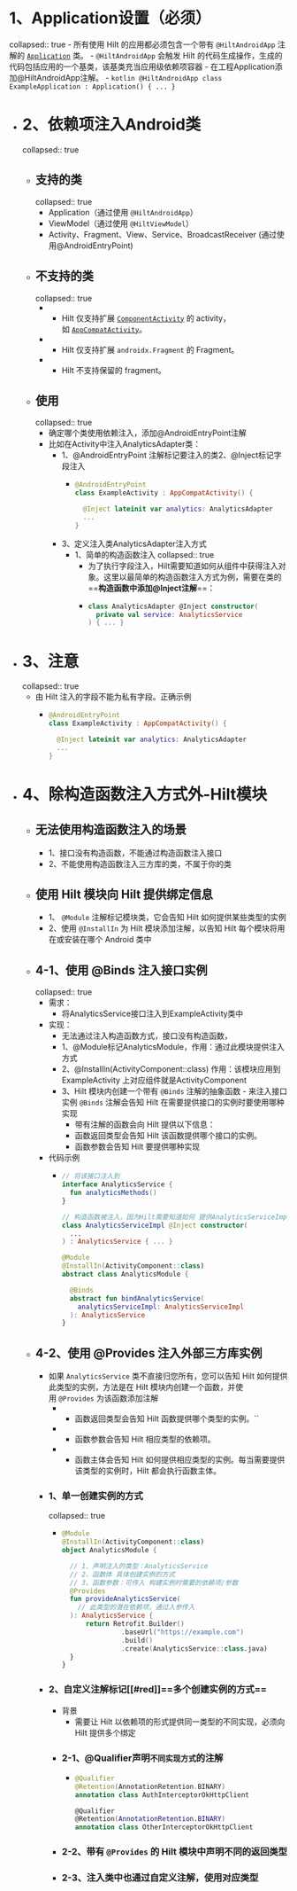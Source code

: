 # 1、Application设置（必须）
collapsed:: true
	- 所有使用 Hilt 的应用都必须包含一个带有 `@HiltAndroidApp` 注解的 [`Application`](https://developer.android.com/reference/android/app/Application?hl=zh-cn) 类。
	- `@HiltAndroidApp` 会触发 Hilt 的代码生成操作，生成的代码包括应用的一个基类，该基类充当应用级依赖项容器
	- 在工程Application添加@HiltAndroidApp注解。
		- ```kotlin
		  @HiltAndroidApp
		  class ExampleApplication : Application() { ... }
		  ```
- # 2、依赖项注入Android类
  collapsed:: true
	- ## 支持的类
	  collapsed:: true
		- Application（通过使用 `@HiltAndroidApp`）
		- ViewModel（通过使用 `@HiltViewModel`）
		- Activity、Fragment、View、Service、BroadcastReceiver (通过使用@AndroidEntryPoint)
	- ## 不支持的类
	  collapsed:: true
		- - Hilt 仅支持扩展 [`ComponentActivity`](https://developer.android.com/reference/kotlin/androidx/activity/ComponentActivity?hl=zh-cn) 的 activity，如 [`AppCompatActivity`](https://developer.android.com/reference/kotlin/androidx/appcompat/app/AppCompatActivity?hl=zh-cn)。
		- - Hilt 仅支持扩展 `androidx.Fragment` 的 Fragment。
		- - Hilt 不支持保留的 fragment。
	- ## 使用
	  collapsed:: true
		- 确定哪个类使用依赖注入，添加@AndroidEntryPoint注解
		- 比如在Activity中注入AnalyticsAdapter类：
			- 1、@AndroidEntryPoint 注解标记要注入的类2、@Inject标记字段注入
				- ```kotlin
				  @AndroidEntryPoint
				  class ExampleActivity : AppCompatActivity() {
				  
				    @Inject lateinit var analytics: AnalyticsAdapter
				    ...
				  }
				  ```
			- 3、定义注入类AnalyticsAdapter注入方式
				- 1、简单的构造函数注入
				  collapsed:: true
					- 为了执行字段注入，Hilt需要知道如何从组件中获得注入对象。这里以最简单的构造函数注入方式为例，需要在类的==**构造函数中添加@Inject注解**==：
					- ```kotlin
					  class AnalyticsAdapter @Inject constructor(
					    private val service: AnalyticsService
					  ) { ... }
					  ```
- # 3、注意
  collapsed:: true
	- 由 Hilt 注入的字段不能为私有字段。正确示例
		- ```kotlin
		  @AndroidEntryPoint
		  class ExampleActivity : AppCompatActivity() {
		  
		    @Inject lateinit var analytics: AnalyticsAdapter
		    ...
		  }
		  ```
- # 4、除构造函数注入方式外-Hilt模块
	- ## 无法使用构造函数注入的场景
		- 1、接口没有构造函数，不能通过构造函数注入接口
		- 2、不能使用构造函数注入三方库的类，不属于你的类
	- ## 使用 Hilt 模块向 Hilt 提供绑定信息
		- 1、 `@Module` 注解标记模块类，它会告知 Hilt 如何提供某些类型的实例
		- 2、使用 `@InstallIn` 为 Hilt 模块添加注解，以告知 Hilt 每个模块将用在或安装在哪个 Android 类中
	- ##  4-1、使用 @Binds 注入接口实例
	  collapsed:: true
		- 需求：
			- 将AnalyticsService接口注入到ExampleActivity类中
		- 实现：
			- 无法通过注入构造函数方式，接口没有构造函数，
			- 1、@Module标记AnalyticsModule，作用：通过此模块提供注入方式
			- 2、@InstallIn(ActivityComponent::class) 作用：该模块应用到 ExampleActivity 上对应组件就是ActivityComponent
			- 3、Hilt 模块内创建一个带有 `@Binds` 注解的抽象函数 - 来注入接口实例    `@Binds` 注解会告知 Hilt 在需要提供接口的实例时要使用哪种实现
				- 带有注解的函数会向 Hilt 提供以下信息：
				- 函数返回类型会告知 Hilt 该函数提供哪个接口的实例。
				- 函数参数会告知 Hilt 要提供哪种实现
		- 代码示例
			- ```kotlin
			  // 将该接口注入到
			  interface AnalyticsService {
			    fun analyticsMethods()
			  }
			  
			  // 构造函数被注入，因为Hilt需要知道如何 提供AnalyticsServiceImpl的实例
			  class AnalyticsServiceImpl @Inject constructor(
			    ...
			  ) : AnalyticsService { ... }
			  
			  @Module
			  @InstallIn(ActivityComponent::class)
			  abstract class AnalyticsModule {
			  
			    @Binds
			    abstract fun bindAnalyticsService(
			      analyticsServiceImpl: AnalyticsServiceImpl
			    ): AnalyticsService
			  }
			  ```
	- ## 4-2、使用 @Provides 注入外部三方库实例
		- 如果 `AnalyticsService` 类不直接归您所有，您可以告知 Hilt 如何提供此类型的实例，方法是在 Hilt 模块内创建一个函数，并使用 `@Provides` 为该函数添加注解
			- - 函数返回类型会告知 Hilt 函数提供哪个类型的实例。``
			- - 函数参数会告知 Hilt 相应类型的依赖项。
			- - 函数主体会告知 Hilt 如何提供相应类型的实例。每当需要提供该类型的实例时，Hilt 都会执行函数主体。
		- ### 1、单一创建实例的方式
		  collapsed:: true
			- ```kotlin
			  @Module
			  @InstallIn(ActivityComponent::class)
			  object AnalyticsModule {
			  
			    // 1、声明注入的类型：AnalyticsService
			    // 2、函数体 具体创建实例的方式
			    // 3、函数参数：可传入 构建实例时需要的依赖项/参数
			    @Provides
			    fun provideAnalyticsService(
			      // 此类型的潜在依赖项，通过入参传入
			    ): AnalyticsService {
			        return Retrofit.Builder()
			                 .baseUrl("https://example.com")
			                 .build()
			                 .create(AnalyticsService::class.java)
			    }
			  }
			  ```
		- ### 2、自定义注解标记[[#red]]==**多个创建实例的方式**==
			- 背景
				- 需要让 Hilt 以依赖项的形式提供同一类型的不同实现，必须向 Hilt 提供多个绑定
			- ### 2-1、@Qualifier声明`不同实现方式`的注解
				- ```kotlin
				  @Qualifier
				  @Retention(AnnotationRetention.BINARY)
				  annotation class AuthInterceptorOkHttpClient
				  
				  @Qualifier
				  @Retention(AnnotationRetention.BINARY)
				  annotation class OtherInterceptorOkHttpClient
				  ```
			- ### 2-2、带有 `@Provides` 的 Hilt 模块中声明不同的返回类型
			- ### 2-3、注入类中也通过自定义注解，使用对应类型